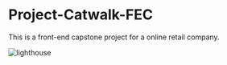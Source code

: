 # Project-Catwalk-FEC
This is a front-end capstone project for a online retail company.
<div>
  <img src="https://firebasestorage.googleapis.com/v0/b/frontend--capstone.appspot.com/o/lighthouse.JPG?alt=media&token=8c09893a-2b39-4358-9e1e-40aac894276d" alt="lighthouse"/>
</div>

